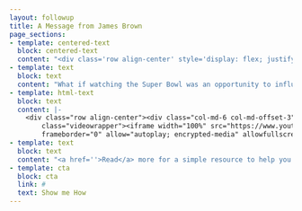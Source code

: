 ```yaml
---
layout: followup
title: A Message from James Brown
page_sections:
- template: centered-text
  block: centered-text
  content: "<div class='row align-center' style='display: flex; justify-content: center; padding: 8px 20px;'><h3>A Special Message from James Brown</h3></div>"
- template: text
  block: text
  content: "What if watching the Super Bowl was an opportunity to influence the culture of sport?"
- template: html-text
  block: text
  content: |-
    <div class="row align-center"><div class="col-md-6 col-md-offset-3"><div
        class="videowrapper"><iframe width="100%" src="https://www.youtube.com/embed/Xhd5s1jYna4?showinfo=0&controls=0&modestbranding=1"
        frameborder="0" allow="autoplay; encrypted-media" allowfullscreen></iframe></div></div></div>
- template: text
  block: text
  content: "<a href=''>Read</a> more for a simple resource to help you participate in events surrounding the Super Bowl with purpose and prayer."
- template: cta
  block: cta
  link: #
  text: Show me How
---
```


